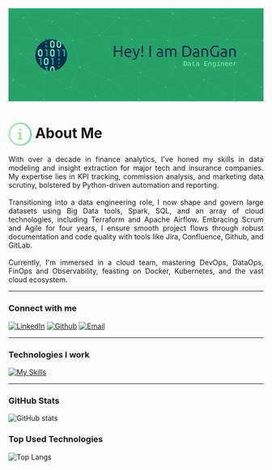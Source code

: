 <body>

<div class="upper-part">
  <img alt="dangan.png" style="max-height: 360px; width: auto;" src="images/dangan_github-header-image.png">
</div>

<div class="lower-part">
  <h1>
    <a href="https://dgansauskas.github.io/">
     <img style="vertical-align: middle;" alt="AboutMe" width="46px" src="images/info.png"></a>
    <span>About Me</span>
</h1>
<p align="justify">With over a decade in finance analytics, I've honed my skills in data modeling and insight extraction for major tech and insurance companies. My expertise lies in KPI tracking, commission analysis, and marketing data scrutiny, bolstered by Python-driven automation and reporting.
<br><br>Transitioning into a data engineering role, I now shape and govern large datasets using Big Data tools, Spark, SQL, and an array of cloud technologies, including Terraform and Apache Airflow. Embracing Scrum and Agile for four years, I ensure smooth project flows through robust documentation and code quality with tools like Jira, Confluence, Github, and GitLab.
<br><br>Currently, I'm immersed in a cloud team, mastering DevOps, DataOps, FinOps and Observability, feasting on Docker, Kubernetes, and the vast cloud ecosystem.
</p>

---
### Connect with me

[![LinkedIn](https://img.shields.io/badge/-LinkedIn-000?style=for-the-badge&logo=linkedin&logoColor=26a269&color:FFF)](https://www.linkedin.com/in/danilocarandina/?style=plastic) [![Github](https://img.shields.io/badge/-Github-000?style=for-the-badge&logo=github&logoColor=26a269&color:FFF)](https://github.com/dgansauskas?style=plastic) [![Email](https://img.shields.io/badge/-Gmail-000?style=for-the-badge&logo=gmail&logoColor=26a269&color:FFF)](mailto:danilo.carandina@gmail.com?style=plastic)

---
### Technologies I work

<!-- ![BigData](https://img.shields.io/badge/BigData-000?style=for-the-badge&logo=apachehadoop&logoColor=26a269) ![Python](https://img.shields.io/badge/Python-000?style=for-the-badge&logo=python&logoColor=26a269) ![SQL](https://img.shields.io/badge/SQL-000?style=for-the-badge&logo=mysql&logoColor=26a269) ![GCP](https://img.shields.io/badge/GCP-000?style=for-the-badge&logo=googlecloud&logoColor=26a269)
![AWS](https://img.shields.io/badge/AWS-000?style=for-the-badge&logo=amazonaws&logoColor=26a269) ![Azure](https://img.shields.io/badge/Azure-000?style=for-the-badge&logo=microsoftazure&logoColor=26a269) ![Docker](https://img.shields.io/badge/Docker-000?style=for-the-badge&logo=docker&logoColor=26a269) ![Kubernetes](https://img.shields.io/badge/Kubernetes-000?style=for-the-badge&logo=kubernetes&logoColor=26a269)
![GitHub](https://img.shields.io/badge/GitHub-000?style=for-the-badge&logo=github&logoColor=26a269) ![GitLab](https://img.shields.io/badge/GitLab-000?style=for-the-badge&logo=gitlab&logoColor=26a269) ![Terraform](https://img.shields.io/badge/Terraform-000?style=for-the-badge&logo=terraform&logoColor=26a269) ![Jira](https://img.shields.io/badge/Jira-000?style=for-the-badge&logo=jira&logoColor=26a269)
![Confluence](https://img.shields.io/badge/Confluence-000?style=for-the-badge&logo=confluence&logoColor=26a269) ![Linux](https://img.shields.io/badge/Linux-000?style=for-the-badge&logo=linux&logoColor=26a269) ![Windows](https://img.shields.io/badge/Windows-000?style=for-the-badge&logo=windows&logoColor=26a269) ![MacOS](https://img.shields.io/badge/MacOS-000?style=for-the-badge&logo=apple&logoColor=26a269) -->

[![My Skills](https://skillicons.dev/icons?i=aws,gcp,azure,docker,kubernetes,terraform,python,anaconda,bash,powershell,git,github,gitlab,postgres,mysql,sqlite,regex,html,md,vscode,linux,apple,windows,ps&theme=dark&perline=8)](https://skillicons.dev)


---
### GitHub Stats

![GitHub stats](https://github-readme-stats-git-masterrstaa-rickstaa.vercel.app/api?username=dgansauskas&hide_title=true&show_icons=true&include_all_commits=true&count_private=true&line_height=25&hide=issues&bg_color=000&title_color=26a269&text_color=FFF&border_radius=3&border_color=26a269&icon_color=26a269&theme=jolly)

### Top Used Technologies
![Top Langs](https://github-readme-stats-git-masterrstaa-rickstaa.vercel.app/api/top-langs/?username=dgansauskas&layout=compact&bg_color=000&border_color=26a269&title_color=26a269&text_color=FFF)
</div>

</body>
</html>
